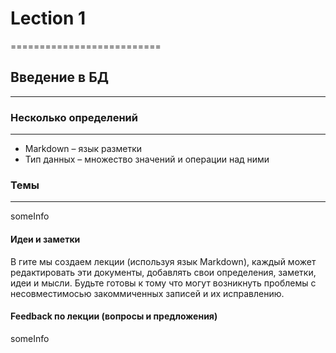 ﻿# Lection 1
==========================

## Введение в БД
---------------------

### Несколько определений
---------------------

* Markdown – язык разметки
* Тип данных – множество значений и операции над ними

### Темы
---------------------

someInfo

#### Идеи и заметки

В гите мы создаем лекции (используя язык Markdown), каждый может редактировать эти документы, добавлять свои определения, заметки, идеи и мысли.
Будьте готовы к тому что могут возникнуть проблемы с несовместимосью закоммиченных записей и их исправлению. 

#### Feedback по лекции (вопросы  и предложения)

someInfo




